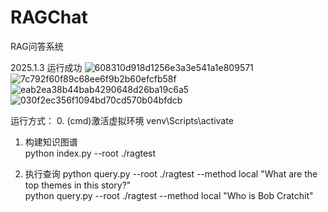 # RAGChat
RAG问答系统

2025.1.3 运行成功
![608310d918d1256e3a3e541a1e809571](https://github.com/user-attachments/assets/3dfdc6b9-de57-41b8-92fe-720aca38a747)
![7c792f60f89c68ee6f9b2b60efcfb58f](https://github.com/user-attachments/assets/a8f48f01-456a-40d9-9fb3-1f57cc93121e)
![eab2ea38b44bab4290648d26ba19c6a5](https://github.com/user-attachments/assets/264a8641-7e73-429b-aa0e-d62e5235d839)
![030f2ec356f1094bd70cd570b04bfdcb](https://github.com/user-attachments/assets/a7350083-0ec2-4a4b-aff3-6b8008f494b9)

运行方式：
0. (cmd)激活虚拟环境
venv\Scripts\activate  

1. 构建知识图谱  
python index.py --root ./ragtest

2. 执行查询
python query.py --root ./ragtest --method local "What are the top themes in this story?"  
python query.py --root ./ragtest --method local "Who is Bob Cratchit"

